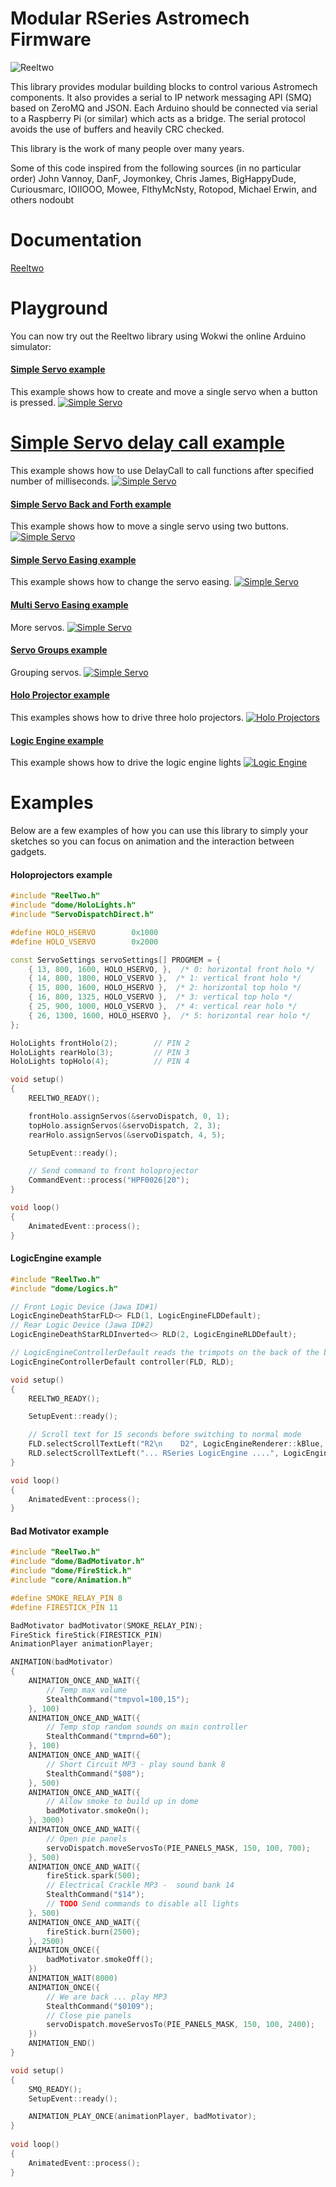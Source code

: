 # Modular RSeries Astromech Firmware  #

![Reeltwo](https://raw.githubusercontent.com/reeltwo/Reeltwo/master/reeltwo.gif)

This library provides modular building blocks to control various Astromech components. It also provides a serial to IP network messaging API (SMQ) based on ZeroMQ and JSON. Each Arduino should be connected via serial to a Raspberry Pi (or similar) which acts as a bridge. The serial protocol avoids the use of buffers and heavily CRC checked.

This library is the work of many people over many years.

Some of this code inspired from the following sources (in no particular order)
 John Vannoy, DanF, Joymonkey, Chris James, BigHappyDude, Curiousmarc, IOIIOOO, Mowee, FlthyMcNsty, Rotopod, Michael Erwin, and others nodoubt

# Documentation

[Reeltwo](https://reeltwo.github.io/Reeltwo)

# Playground

You can now try out the Reeltwo library using Wokwi the online Arduino simulator:

#### <ins>Simple Servo example</ins>

This example shows how to create and move a single servo when a button is pressed.
[![Simple Servo](https://thumbs.wokwi.com/projects/366510058300225537/thumbnail.jpg?tile&amp;t=1629669534812&amp;dark=1)](https://wokwi.com/projects/366510058300225537)

# <ins>Simple Servo delay call example</ins>

This example shows how to use DelayCall to call functions after specified number of milliseconds.
[![Simple Servo](https://thumbs.wokwi.com/projects/366518949882139649/thumbnail.jpg?tile&amp;t=1629669534812&amp;dark=1)](https://wokwi.com/projects/366518949882139649)

#### <ins>Simple Servo Back and Forth example</ins>

This example shows how to move a single servo using two buttons.
[![Simple Servo](https://thumbs.wokwi.com/projects/366510074163084289/thumbnail.jpg?tile&amp;t=1629669534812&amp;dark=1)](https://wokwi.com/projects/366510074163084289)

#### <ins>Simple Servo Easing example</ins>

This example shows how to change the servo easing.
[![Simple Servo](https://thumbs.wokwi.com/projects/366514412870807553/thumbnail.jpg?tile&amp;t=1629669534812&amp;dark=1)](https://wokwi.com/projects/366514412870807553)

#### <ins>Multi Servo Easing example</ins>

More servos.
[![Simple Servo](https://thumbs.wokwi.com/projects/366514809314343937/thumbnail.jpg?tile&amp;t=1629669534812&amp;dark=1)](https://wokwi.com/projects/366514809314343937)

#### <ins>Servo Groups example</ins>

Grouping servos.
[![Simple Servo](https://thumbs.wokwi.com/projects/366515197545431041/thumbnail.jpg?tile&amp;t=1629669534812&amp;dark=1)](https://wokwi.com/projects/366515197545431041)

#### <ins>Holo Projector example</ins>

This examples shows how to drive three holo projectors.
[![Holo Projectors](https://thumbs.wokwi.com/projects/320613018220102227/thumbnail.jpg?tile&amp;t=1629669534812&amp;dark=1)](https://wokwi.com/arduino/projects/320613018220102227)

#### <ins>Logic Engine example</ins>

This example shows how to drive the logic engine lights
[![Logic Engine](https://thumbs.wokwi.com/projects/347968516066902611/thumbnail.jpg?tile&amp;t=1629669534812&amp;dark=1)](https://wokwi.com/projects/347968516066902611)


# Examples

Below are a few examples of how you can use this library to simply your sketches so you can focus on animation and the interaction between gadgets.

#### Holoprojectors example

```C++
#include "ReelTwo.h"
#include "dome/HoloLights.h"
#include "ServoDispatchDirect.h"

#define HOLO_HSERVO        0x1000
#define HOLO_VSERVO        0x2000

const ServoSettings servoSettings[] PROGMEM = {
    { 13, 800, 1600, HOLO_HSERVO, },  /* 0: horizontal front holo */
    { 14, 800, 1800, HOLO_VSERVO },  /* 1: vertical front holo */
    { 15, 800, 1600, HOLO_HSERVO },  /* 2: horizontal top holo */
    { 16, 800, 1325, HOLO_VSERVO },  /* 3: vertical top holo */
    { 25, 900, 1000, HOLO_VSERVO },  /* 4: vertical rear holo */
    { 26, 1300, 1600, HOLO_HSERVO },  /* 5: horizontal rear holo */
};

HoloLights frontHolo(2);		// PIN 2
HoloLights rearHolo(3);			// PIN 3
HoloLights topHolo(4);			// PIN 4

void setup()
{
    REELTWO_READY();

    frontHolo.assignServos(&servoDispatch, 0, 1);
    topHolo.assignServos(&servoDispatch, 2, 3);
    rearHolo.assignServos(&servoDispatch, 4, 5);

    SetupEvent::ready();

   	// Send command to front holoprojector
   	CommandEvent::process("HPF0026|20");
}

void loop()
{
	AnimatedEvent::process();
}
```

#### LogicEngine example

```C++
#include "ReelTwo.h"
#include "dome/Logics.h"

// Front Logic Device (Jawa ID#1)
LogicEngineDeathStarFLD<> FLD(1, LogicEngineFLDDefault);
// Rear Logic Device (Jawa ID#2)
LogicEngineDeathStarRLDInverted<> RLD(2, LogicEngineRLDDefault);

// LogicEngineControllerDefault reads the trimpots on the back of the board. It is optional.
LogicEngineControllerDefault controller(FLD, RLD);

void setup()
{
    REELTWO_READY();

    SetupEvent::ready();

    // Scroll text for 15 seconds before switching to normal mode
    FLD.selectScrollTextLeft("R2\n    D2", LogicEngineRenderer::kBlue, 1, 15);
    RLD.selectScrollTextLeft("... RSeries LogicEngine ....", LogicEngineRenderer::kYellow, 0, 15);
}

void loop()
{
    AnimatedEvent::process();
}
```

#### Bad Motivator example

```C++
#include "ReelTwo.h"
#include "dome/BadMotivator.h"
#include "dome/FireStick.h"
#include "core/Animation.h"

#define SMOKE_RELAY_PIN 8
#define FIRESTICK_PIN 11

BadMotivator badMotivator(SMOKE_RELAY_PIN);
FireStick fireStick(FIRESTICK_PIN)
AnimationPlayer animationPlayer;

ANIMATION(badMotivator)
{
    ANIMATION_ONCE_AND_WAIT({
        // Temp max volume
        StealthCommand("tmpvol=100,15");
    }, 100)
    ANIMATION_ONCE_AND_WAIT({
        // Temp stop random sounds on main controller
        StealthCommand("tmprnd=60");
    }, 100)
    ANIMATION_ONCE_AND_WAIT({
        // Short Circuit MP3 - play sound bank 8
        StealthCommand("$08");
    }, 500)
    ANIMATION_ONCE_AND_WAIT({
        // Allow smoke to build up in dome
        badMotivator.smokeOn();
    }, 3000)
    ANIMATION_ONCE_AND_WAIT({
        // Open pie panels
        servoDispatch.moveServosTo(PIE_PANELS_MASK, 150, 100, 700);
    }, 500)
    ANIMATION_ONCE_AND_WAIT({
        fireStick.spark(500);
        // Electrical Crackle MP3 -  sound bank 14
        StealthCommand("$14");
        // TODO Send commands to disable all lights
    }, 500)
    ANIMATION_ONCE_AND_WAIT({
        fireStick.burn(2500);
    }, 2500)
    ANIMATION_ONCE({
        badMotivator.smokeOff();
    })
    ANIMATION_WAIT(8000)
    ANIMATION_ONCE({
        // We are back ... play MP3
        StealthCommand("$0109");
        // Close pie panels
        servoDispatch.moveServosTo(PIE_PANELS_MASK, 150, 100, 2400);
    })
    ANIMATION_END()
}

void setup()
{
    SMQ_READY();
    SetupEvent::ready();

    ANIMATION_PLAY_ONCE(animationPlayer, badMotivator);
}
 
void loop()
{
    AnimatedEvent::process();
}
```
